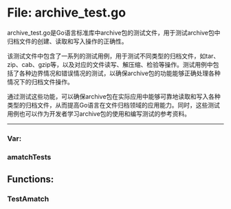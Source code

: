 # File: archive_test.go

archive_test.go是Go语言标准库中archive包的测试文件，用于测试archive包中归档文件的创建、读取和写入操作的正确性。

该测试文件中包含了一系列的测试用例，用于测试不同类型的归档文件，如tar、zip、cab、gzip等，以及对应的文件读写、解压缩、检验等操作。测试用例中包括了各种边界情况和错误情况的测试，以确保archive包的功能能够正确处理各种情况下的归档文件操作。

通过测试这些功能，可以确保archive包在实际应用中能够可靠地读取和写入各种类型的归档文件，从而提高Go语言在文件归档领域的应用能力。同时，这些测试用例也可以作为开发者学习archive包的使用和编写测试的参考资料。




---

### Var:

### amatchTests





## Functions:

### TestAmatch





